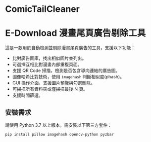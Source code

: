 # ComicTailCleaner

# E-Download 漫畫尾頁廣告剔除工具

這是一款用於自動檢測並剔除漫畫尾頁廣告的工具，支援以下功能：

- 比對廣告圖庫，找出相似圖片並列出。
- 可選擇互相比對漫畫內部重複頁面。
- 支援 QR Code 掃描，檢測是否包含導向連結的廣告圖。
- 圖像哈希比對技術，使用 `imagehash` 判斷相似度(phash)。
- GUI 操作介面，支援圖片預覽與勾選刪除。
- 可掃描所有資料夾或僅掃描最後 N 頁。
- 支援時間篩選。

## 安裝需求

請使用 Python 3.7 以上版本。需安裝以下第三方套件：

```bash
pip install pillow imagehash opencv-python pyzbar
